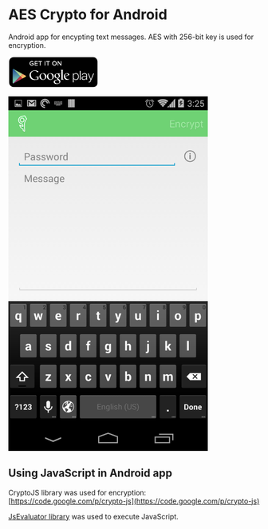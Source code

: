 # AES Crypto for Android

Android app for encypting text messages. AES with 256-bit key is used for encryption.

<a href='https://play.google.com/store/apps/details?id=com.evgenii.aescrypto' title='Get on Google play'><img src='https://raw.githubusercontent.com/evgenyneu/aes-crypto-android/master/Graphics/github/google_play_badge.png' width='180' alt='Get on Google play'></a>

<img src='https://raw.githubusercontent.com/evgenyneu/aes-crypto-android/master/Graphics/screenshots/phone/phone_1080x1920_1.png' width='400' alt='AES Text Encryption for Android'>

## Using JavaScript in Android app

CryptoJS library was used for encryption: [https://code.google.com/p/crypto-js](https://code.google.com/p/crypto-js)

[JsEvaluator library](https://github.com/evgenyneu/js-evaluator-for-android) was used to execute JavaScript.
